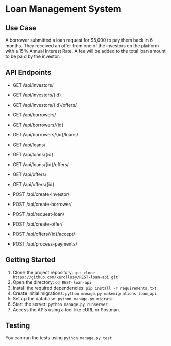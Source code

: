 # Loan Management System
## Use Case
A borrower submitted a loan request for $5,000 to pay them back in 6 months. They received an offer from one of the investors on the platform with a 15% Annual Interest Rate. A fee will be added to the total loan amount to be paid by the investor.

## API Endpoints
* GET /api/investors/
* GET /api/investors/{id}
* GET /api/investors/{id}/offers/

* GET /api/borrowers/
* GET /api/borrowers/{id}
* GET /api/borrowers/{id}/loans/

* GET /api/loans/
* GET /api/loans/{id}
* GET /api/loans/{id}/offers/

* GET /api/offers/
* GET /api/offers/{id}

* POST /api/create-investor/
* POST /api/create-borrower/
* POST /api/request-loan/
* POST /api/create-offer/
* POST /api/offers/{id}/accept/

* POST /api/process-payments/

## Getting Started
1. Clone the project repository: `git clone https://github.com/kerollosy/REST-loan-api.git`
2. Open the directory: `cd REST-loan-api`
3. Install the required dependencies: `pip install -r requirements.txt`
4. Create Initial migrations: `python manage.py makemigrations loan_api`
5. Set up the database: `python manage.py migrate`
6. Start the server: `python manage.py runserver`
7. Access the APIs using a tool like cURL or Postman.

## Testing
You can run the tests using `python manage.py test`